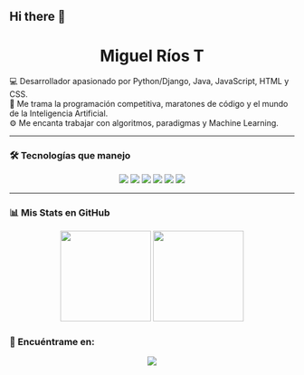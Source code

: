 ## Hi there 👋

<h1 align="center"> Miguel Ríos T</h1>
<p align="left">
  💻 Desarrollador apasionado por Python/Django, Java, JavaScript, HTML y CSS.<br>
  🧠 Me trama la programación competitiva, maratones de código y el mundo de la Inteligencia Artificial.<br>
  ⚙️ Me encanta trabajar con algoritmos, paradigmas y Machine Learning.
</p>

---

### 🛠️ Tecnologías que manejo
<p align="center">
  <img src="https://img.shields.io/badge/Python-3776AB?style=for-the-badge&logo=python&logoColor=white"/>
  <img src="https://img.shields.io/badge/Django-092E20?style=for-the-badge&logo=django&logoColor=white"/>
  <img src="https://img.shields.io/badge/Java-007396?style=for-the-badge&logo=java&logoColor=white"/>
  <img src="https://img.shields.io/badge/JavaScript-F7DF1E?style=for-the-badge&logo=javascript&logoColor=black"/>
  <img src="https://img.shields.io/badge/HTML5-E34F26?style=for-the-badge&logo=html5&logoColor=white"/>
  <img src="https://img.shields.io/badge/CSS3-1572B6?style=for-the-badge&logo=css3&logoColor=white"/>
</p>

---

### 📊 Mis Stats en GitHub
<p align="center">
  <img src="https://github-readme-stats.vercel.app/api?username=miguelrios&show_icons=true&theme=github_dark&hide=issues&count_private=true&hide_rank=false" height="160"/>
  <img src="https://github-readme-stats.vercel.app/api/top-langs/?username=miguelrios&layout=compact&theme=github_dark" height="160"/>
</p>

### 🔗 Encuéntrame en:
<p align="center">
  <a href="mailto:miguel.rios@example.com"><img src="https://img.shields.io/badge/Email-D14836?style=for-the-badge&logo=gmail&logoColor=white"/></a>
</p>
